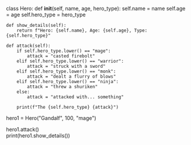 class Hero:
    def __init__(self, name, age, hero_type):
        self.name = name
        self.age = age
        self.hero_type = hero_type

    def show_details(self):
        return f"Hero: {self.name}, Age: {self.age}, Type: {self.hero_type}"

    def attack(self):
        if self.hero_type.lower() == "mage":
            attack = "casted firebolt"
        elif self.hero_type.lower() == "warrior":
            attack = "struck with a sword"
        elif self.hero_type.lower() == "monk":
            attack = "dealt a flurry of blows"
        elif self.hero_type.lower() == "ninja":
            attack = "threw a shuriken"
        else:
            attack = "attacked with... something"

        print(f"The {self.hero_type} {attack}")

hero1 = Hero("Gandalf", 100, "mage")


hero1.attack()  
print(hero1.show_details())  
